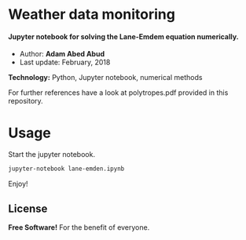 # Weather data monitoring

#### Jupyter notebook for solving the Lane-Emdem equation numerically.



 - Author: **Adam Abed Abud**
 - Last update: February, 2018



**Technology:** Python, Jupyter notebook, numerical methods

For further references have a look at polytropes.pdf provided in this repository.


# Usage

Start the jupyter notebook. 

```sh
jupyter-notebook lane-emden.ipynb
```



Enjoy!



License
----

**Free Software!** 
For the benefit of everyone.









